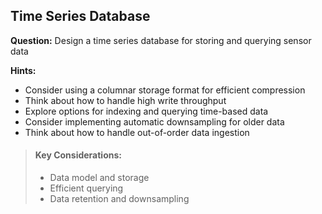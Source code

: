 
## Time Series Database

**Question:** Design a time series database for storing and querying sensor data

**Hints:**
- Consider using a columnar storage format for efficient compression
- Think about how to handle high write throughput
- Explore options for indexing and querying time-based data
- Consider implementing automatic downsampling for older data
- Think about how to handle out-of-order data ingestion

> #### Key Considerations:
> - Data model and storage
> - Efficient querying
> - Data retention and downsampling
